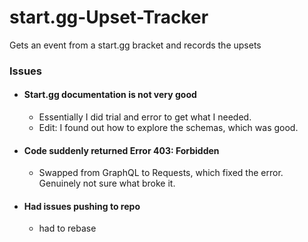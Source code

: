 # start.gg-Upset-Tracker
Gets an event from a start.gg bracket and records the upsets

### Issues
- #### Start.gg documentation is not very good
  - Essentially I did trial and error to get what I needed.
  - Edit: I found out how to explore the schemas, which was good.
- #### Code suddenly returned Error 403: Forbidden
  - Swapped from GraphQL to Requests, which fixed the error. Genuinely not sure what broke it.
- #### Had issues pushing to repo
  - had to rebase
